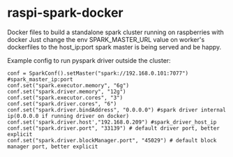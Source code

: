# raspi-spark-docker
Docker files to build a standalone spark cluster running on raspberries with docker
Just change the env SPARK_MASTER_URL value on worker's dockerfiles to the host_ip:port spark master is being served and be happy.

Example config to run pyspark driver outside the cluster:

```
conf = SparkConf().setMaster("spark://192.168.0.101:7077") #spark_master_ip:port
conf.set("spark.executor.memory", "6g")
conf.set("spark.driver.memory", "12g")
conf.set("spark.executor.cores", "3")
conf.set("spark.driver.cores", "6")
conf.set("spark.driver.bindAddress", "0.0.0.0") #spark driver internal ip(0.0.0.0 if running driver on docker)
conf.set('spark.driver.host',"192.168.0.209") #spark_driver_host_ip
conf.set("spark.driver.port", "33139") # default driver port, better explicit
conf.set("spark.driver.blockManager.port", "45029") # default block manager port, better explicit
```
